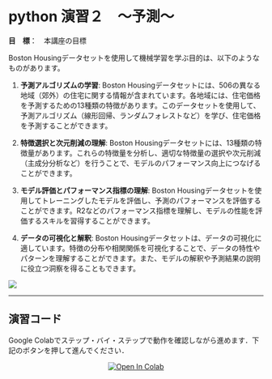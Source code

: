 # python 演習２　～予測～


**目　標**：　本講座の目標

Boston Housingデータセットを使用して機械学習を学ぶ目的は、以下のようなものがあります。

1. **予測アルゴリズムの学習**: Boston Housingデータセットには、506の異なる地域（郊外）の住宅に関する情報が含まれています。各地域には、住宅価格を予測するための13種類の特徴があります。このデータセットを使用して、予測アルゴリズム（線形回帰、ランダムフォレストなど）を学び、住宅価格を予測することができます。

2. **特徴選択と次元削減の理解**: Boston Housingデータセットには、13種類の特徴量があります。これらの特徴量を分析し、適切な特徴量の選択や次元削減（主成分分析など）を行うことで、モデルのパフォーマンス向上につなげることができます。

3. **モデル評価とパフォーマンス指標の理解**: Boston Housingデータセットを使用してトレーニングしたモデルを評価し、予測のパフォーマンスを評価することができます。R2などのパフォーマンス指標を理解し、モデルの性能を評価するスキルを習得することができます。

4. **データの可視化と解釈**: Boston Housingデータセットは、データの可視化に適しています。特徴の分布や相関関係を可視化することで、データの特性やパターンを理解することができます。また、モデルの解釈や予測結果の説明に役立つ洞察を得ることもできます。


![
](image.png)
<hr>

## 演習コード
Google Colabでステップ・バイ・ステップで動作を確認しながら進めます．下記のボタンを押して進んでください．

<div align="center">
  <a href="https://colab.research.google.com/github/ARIM-Training/Training_python_2/blob/main/python_seminar_2.ipynb">
  <img src="https://colab.research.google.com/assets/colab-badge.svg" alt="Open In Colab"/>
</a>
</div>

